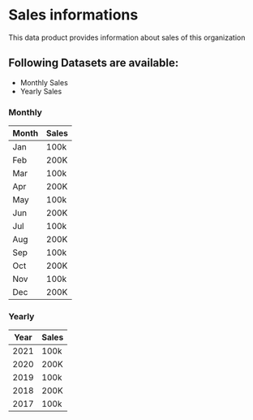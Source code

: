 # Sales informations

This data product provides information about sales of this organization

## Following Datasets are available:
- Monthly Sales
- Yearly Sales


### Monthly 

| Month | Sales |
|----| ----| 
| Jan | 100k |
| Feb | 200K |
| Mar | 100k |
| Apr | 200K |
| May | 100k |
| Jun | 200K |
| Jul | 100k |
| Aug | 200K |
| Sep | 100k |
| Oct | 200K |
| Nov | 100k |
| Dec | 200K |

### Yearly

| Year | Sales |
|---| ---|
| 2021 | 100k |
| 2020 | 200K |
| 2019 | 100k |
| 2018 | 200K |
| 2017 | 100k |

